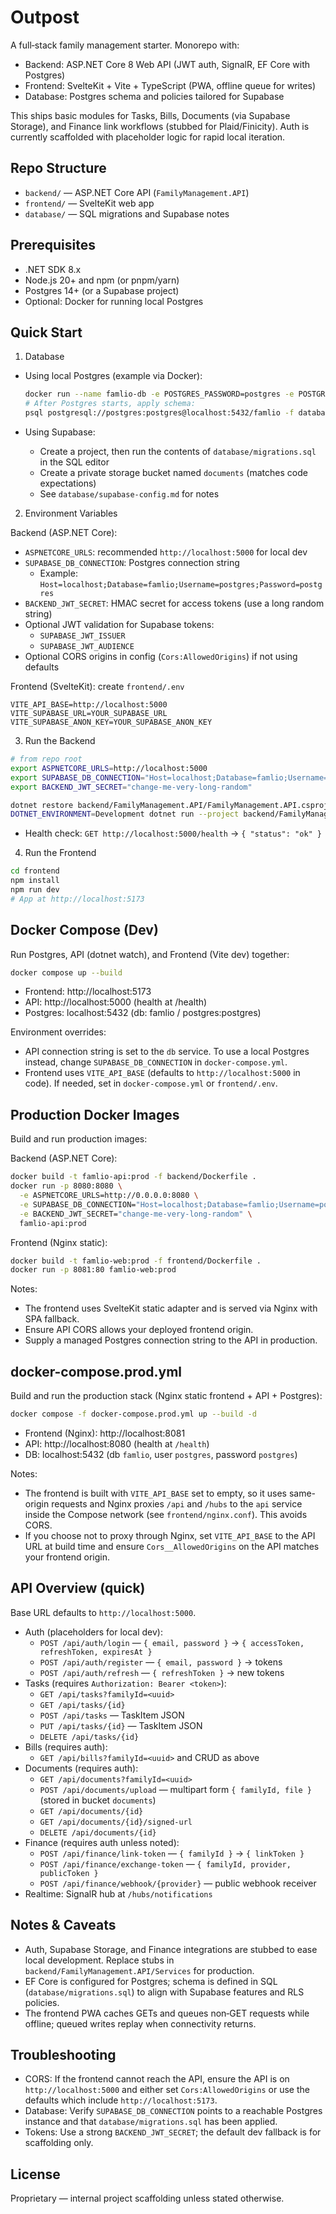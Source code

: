 # Outpost

A full‑stack family management starter. Monorepo with:

- Backend: ASP.NET Core 8 Web API (JWT auth, SignalR, EF Core with Postgres)
- Frontend: SvelteKit + Vite + TypeScript (PWA, offline queue for writes)
- Database: Postgres schema and policies tailored for Supabase

This ships basic modules for Tasks, Bills, Documents (via Supabase Storage), and Finance link workflows (stubbed for Plaid/Finicity). Auth is currently scaffolded with placeholder logic for rapid local iteration.

## Repo Structure

- `backend/` — ASP.NET Core API (`FamilyManagement.API`)
- `frontend/` — SvelteKit web app
- `database/` — SQL migrations and Supabase notes

## Prerequisites

- .NET SDK 8.x
- Node.js 20+ and npm (or pnpm/yarn)
- Postgres 14+ (or a Supabase project)
- Optional: Docker for running local Postgres

## Quick Start

1) Database

- Using local Postgres (example via Docker):

  ```bash
  docker run --name famlio-db -e POSTGRES_PASSWORD=postgres -e POSTGRES_DB=famlio -p 5432:5432 -d postgres:15
  # After Postgres starts, apply schema:
  psql postgresql://postgres:postgres@localhost:5432/famlio -f database/migrations.sql
  ```

- Using Supabase:
  - Create a project, then run the contents of `database/migrations.sql` in the SQL editor
  - Create a private storage bucket named `documents` (matches code expectations)
  - See `database/supabase-config.md` for notes

2) Environment Variables

Backend (ASP.NET Core):

- `ASPNETCORE_URLS`: recommended `http://localhost:5000` for local dev
- `SUPABASE_DB_CONNECTION`: Postgres connection string
  - Example: `Host=localhost;Database=famlio;Username=postgres;Password=postgres`
- `BACKEND_JWT_SECRET`: HMAC secret for access tokens (use a long random string)
- Optional JWT validation for Supabase tokens:
  - `SUPABASE_JWT_ISSUER`
  - `SUPABASE_JWT_AUDIENCE`
- Optional CORS origins in config (`Cors:AllowedOrigins`) if not using defaults

Frontend (SvelteKit): create `frontend/.env`

```
VITE_API_BASE=http://localhost:5000
VITE_SUPABASE_URL=YOUR_SUPABASE_URL
VITE_SUPABASE_ANON_KEY=YOUR_SUPABASE_ANON_KEY
```

3) Run the Backend

```bash
# from repo root
export ASPNETCORE_URLS=http://localhost:5000
export SUPABASE_DB_CONNECTION="Host=localhost;Database=famlio;Username=postgres;Password=postgres"
export BACKEND_JWT_SECRET="change-me-very-long-random"

dotnet restore backend/FamilyManagement.API/FamilyManagement.API.csproj
DOTNET_ENVIRONMENT=Development dotnet run --project backend/FamilyManagement.API/FamilyManagement.API.csproj
```

- Health check: `GET http://localhost:5000/health` → `{ "status": "ok" }`

4) Run the Frontend

```bash
cd frontend
npm install
npm run dev
# App at http://localhost:5173
```

## Docker Compose (Dev)

Run Postgres, API (dotnet watch), and Frontend (Vite dev) together:

```bash
docker compose up --build
```

- Frontend: http://localhost:5173
- API: http://localhost:5000 (health at /health)
- Postgres: localhost:5432 (db: famlio / postgres:postgres)

Environment overrides:

- API connection string is set to the `db` service. To use a local Postgres instead, change `SUPABASE_DB_CONNECTION` in `docker-compose.yml`.
- Frontend uses `VITE_API_BASE` (defaults to `http://localhost:5000` in code). If needed, set in `docker-compose.yml` or `frontend/.env`.

## Production Docker Images

Build and run production images:

Backend (ASP.NET Core):

```bash
docker build -t famlio-api:prod -f backend/Dockerfile .
docker run -p 8080:8080 \
  -e ASPNETCORE_URLS=http://0.0.0.0:8080 \
  -e SUPABASE_DB_CONNECTION="Host=localhost;Database=famlio;Username=postgres;Password=postgres" \
  -e BACKEND_JWT_SECRET="change-me-very-long-random" \
  famlio-api:prod
```

Frontend (Nginx static):

```bash
docker build -t famlio-web:prod -f frontend/Dockerfile .
docker run -p 8081:80 famlio-web:prod
```

Notes:

- The frontend uses SvelteKit static adapter and is served via Nginx with SPA fallback.
- Ensure API CORS allows your deployed frontend origin.
- Supply a managed Postgres connection string to the API in production.

## docker-compose.prod.yml

Build and run the production stack (Nginx static frontend + API + Postgres):

```bash
docker compose -f docker-compose.prod.yml up --build -d
```

- Frontend (Nginx): http://localhost:8081
- API: http://localhost:8080 (health at `/health`)
- DB: localhost:5432 (db `famlio`, user `postgres`, password `postgres`)

Notes:

- The frontend is built with `VITE_API_BASE` set to empty, so it uses same-origin requests and Nginx proxies `/api` and `/hubs` to the `api` service inside the Compose network (see `frontend/nginx.conf`). This avoids CORS.
- If you choose not to proxy through Nginx, set `VITE_API_BASE` to the API URL at build time and ensure `Cors__AllowedOrigins` on the API matches your frontend origin.

## API Overview (quick)

Base URL defaults to `http://localhost:5000`.

- Auth (placeholders for local dev):
  - `POST /api/auth/login` — `{ email, password }` → `{ accessToken, refreshToken, expiresAt }`
  - `POST /api/auth/register` — `{ email, password }` → tokens
  - `POST /api/auth/refresh` — `{ refreshToken }` → new tokens
- Tasks (requires `Authorization: Bearer <token>`):
  - `GET /api/tasks?familyId=<uuid>`
  - `GET /api/tasks/{id}`
  - `POST /api/tasks` — TaskItem JSON
  - `PUT /api/tasks/{id}` — TaskItem JSON
  - `DELETE /api/tasks/{id}`
- Bills (requires auth):
  - `GET /api/bills?familyId=<uuid>` and CRUD as above
- Documents (requires auth):
  - `GET /api/documents?familyId=<uuid>`
  - `POST /api/documents/upload` — multipart form `{ familyId, file }` (stored in bucket `documents`)
  - `GET /api/documents/{id}`
  - `GET /api/documents/{id}/signed-url`
  - `DELETE /api/documents/{id}`
- Finance (requires auth unless noted):
  - `POST /api/finance/link-token` — `{ familyId }` → `{ linkToken }`
  - `POST /api/finance/exchange-token` — `{ familyId, provider, publicToken }`
  - `POST /api/finance/webhook/{provider}` — public webhook receiver
- Realtime: SignalR hub at `/hubs/notifications`

## Notes & Caveats

- Auth, Supabase Storage, and Finance integrations are stubbed to ease local development. Replace stubs in `backend/FamilyManagement.API/Services` for production.
- EF Core is configured for Postgres; schema is defined in SQL (`database/migrations.sql`) to align with Supabase features and RLS policies.
- The frontend PWA caches GETs and queues non‑GET requests while offline; queued writes replay when connectivity returns.

## Troubleshooting

- CORS: If the frontend cannot reach the API, ensure the API is on `http://localhost:5000` and either set `Cors:AllowedOrigins` or use the defaults which include `http://localhost:5173`.
- Database: Verify `SUPABASE_DB_CONNECTION` points to a reachable Postgres instance and that `database/migrations.sql` has been applied.
- Tokens: Use a strong `BACKEND_JWT_SECRET`; the default dev fallback is for scaffolding only.

## License

Proprietary — internal project scaffolding unless stated otherwise.
